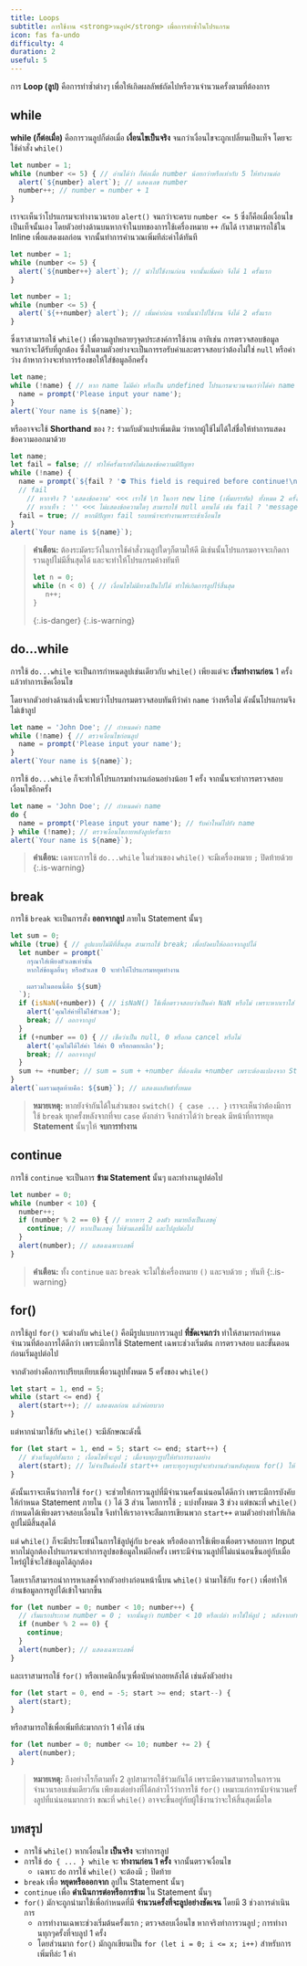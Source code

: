 ```yaml
---
title: Loops
subtitle: การใช้งาน <strong>วนลูป</strong> เพื่อการทำซ้ำในโปรแกรม
icon: fas fa-undo
difficulty: 4
duration: 2
useful: 5
---
```


การ **Loop (ลูป)** คือการทำซ้ำต่างๆ เพื่อให้เกิดผลลัพธ์ถัดไปหรือวนจำนวนครั้งตามที่ต้องการ

## while

**while (ก็ต่อเมื่อ)** คือการวนลูปก็ต่อเมื่อ **เงื่อนไขเป็นจริง** จนกว่าเงื่อนไขจะถูกเปลี่ยนเป็นเท็จ โดยจะใช้คำสั่ง `while()`

```javascript
let number = 1;
while (number <= 5) { // อ่านได้ว่า ก็ต่อเมื่อ number น้อยกว่าหรือเท่ากับ 5 ให้ทำงานต่อ
  alert(`${number} alert`); // แสดงเลข number
  number++; // number = number + 1
}
```

เราจะเห็นว่าโปรแกรมจะทำงานวนรอบ `alert()` จนกว่าจะครบ `number <= 5` ซึ่งก็คือเมื่อเงื่อนไขเป็นเท็จนั้นเอง โดยตัวอย่างด้านบนหากจำในบทของการใช้เครื่องหมาย `++` กันได้ เราสามารถใช้ใน Inline เพื่อแสดงผลก่อน จากนั้นทำการคำนวณเพิ่มทีล่ะค่าได้ทันที

```javascript
let number = 1;
while (number <= 5) {
  alert(`${number++} alert`); // นำไปใช้งานก่อน จากนั้นเพิ่มค่า จึงได้ 1 ครั้งแรก
}
```

```javascript
let number = 1;
while (number <= 5) {
  alert(`${++number} alert`); // เพิ่มค่าก่อน จากนั้นนำไปใช้งาน จึงได้ 2 ครั้งแรก
}
```

ซึ่งเราสามารถใช้ `while()` เพื่อวนลูปหลายๆจุดประสงค์การใช้งาน อาทิเช่น การตรวจสอบข้อมูลจนกว่าจะได้รับที่ถูกต้อง ซึ่งในตามตัวอย่างจะเป็นการรอรับค่าและตรวจสอบว่าต้องไม่ใช่ `null` หรือค่าว่าง ถ้าหากว่างจะทำการร้องขอให้ใส่ข้อมูลอีกครั้ง

```javascript
let name;
while (!name) { // หาก name ไม่มีค่า หรือเป็น undefined โปรแกรมจะวนจนกว่าได้ค่า name มา
  name = prompt('Please input your name');
}
alert(`Your name is ${name}`);
```

หรืออาจจะใช้ **Shorthand** ของ `?:` ร่วมกับตัวแปรเพิ่มเติม ว่าหากผู้ใช้ไม่ได้ใส่ชื่อให้ทำการแสดงข้อความออกมาด้วย

```javascript
let name;
let fail = false; // ทำให้ครั้งแรกยังไม่แสดงข้อความมีปัญหา
while (!name) {
  name = prompt(`${fail ? '⛔ This field is required before continue!\n\n' : '' }Please input your name`);
  // fail
    // หากจริง ? 'แสดงข้อความ' <<< เราใช้ \n ในการ new line (เพิ่มบรรทัด) ทั้งหมด 2 ครั้งด้วย
    // หากเท็จ : '' <<< ไม่แสดงข้อความใดๆ สามารถใช้ null แทนได้ เช่น fail ? 'message' : null
  fail = true; // หากมีปัญหา fail รอบหน้าจะทำงานเพราะเข้าเงื่อนไข
}
alert(`Your name is ${name}`);
```

> **คำเตือน:** ต้องระมัดระวังในการใช้คำสั่งวนลูปใดๆก็ตามให้ดี มิเช่นนั้นโปรแกรมอาจจะเกิดการวนลูปไม่มีสิ้นสุดได้ และจะทำให้โปรแกรมค้างทันที
>
> ```js
> let n = 0;
> while (n < 0) { // เงื่อนไขไม่มีทางเป็นไปได้ ทำให้เกิดการลูปไร้สิ้นสุด
>    n++;
> }
> ```
> {:.is-danger}
{:.is-warning}

## do...while

การใช้ `do...while` จะเป็นการกำหนดลูปเช่นเดียวกับ `while()` เพียงแต่จะ **เริ่มทำงานก่อน** 1 ครั้งแล้วทำการเช็คเงื่อนไข

โดยจากตัวอย่างด้านล่างนี้จะพบว่าโปรแกรมตรวจสอบทันทีว่าค่า `name` ว่างหรือไม่ ดังนั้นโปรแกรมจึงไม่เข้าลูป

```javascript
let name = 'John Doe'; // กำหนดค่า name
while (!name) { // ตรวจเงื่อนไขก่อนลูป
  name = prompt('Please input your name');
}
alert(`Your name is ${name}`);
```

การใช้ `do...while` ก็จะทำให้โปรแกรมทำงานก่อนอย่างน้อย 1 ครั้ง จากนั้นจะทำการตรวจสอบเงื่อนไขอีกครั้ง

```javascript
let name = 'John Doe'; // กำหนดค่า name
do {
  name = prompt('Please input your name'); // รับค่าใหม่ไปยัง name
} while (!name); // ตรวจเงื่อนไขภายหลังลูปครั้งแรก
alert(`Your name is ${name}`);
```

> **คำเตือน:** เฉพาะการใช้ `do...while` ในส่วนของ `while()` จะมีเครื่องหมาย `;` ปิดท้ายด้วย
{:.is-warning}

## break

การใช้ `break` จะเป็นการสั่ง **ออกจากลูป** ภายใน Statement นั้นๆ

```javascript
let sum = 0;
while (true) { // ลูปแบบไม่มีที่สิ้นสุด สามารถใช้ break; เพื่อบังคบให้ออกจากลูปได้
  let number = prompt(`
    กรุณาใส่เพียงตัวเลขเท่านั้น
    หากใส่ข้อมูลอื่นๆ หรือตัวเลข 0 จะทำให้โปรแกรมหยุดทำงาน

    ผลรวมในตอนนี้คือ ${sum}
  `);
  if (isNaN(+number)) { // isNaN() ใช้เพื่อตรวจสอบว่าเป็นค่า NaN หรือไม่ เพราะหากเราใส่ String และแปลงค่า +number จะกลายเป็นไม่ใช่จำนวน
    alert('คุณใส่ค่าที่ไม่ใช่ตัวเลข');
    break; // ออกจากลูป
  }
  if (+number == 0) { // เช็คว่าเป็น null, 0 หรือกด cancel หรือไม่
    alert('คุณไม่ได้ใส่ค่า ใส่ค่า 0 หรือกดยกเลิก');
    break; // ออกจากลูป
  }
  sum += +number; // sum = sum + +number ที่ต้องเติม +number เพราะต้องแปลงจาก String เป็น Number ก่อนทำการคำนวณด้วย
}
alert(`ผลรวมสุดท้ายคือ: ${sum}`); // แสดงผลลัพธ์ทั้งหมด
```

> **หมายเหตุ:** หากยังจำกันได้ในส่วนของ `switch() { case ... }` เราจะเห็นว่าต้องมีการใช้ `break` ทุกครั้งหลังจากที่จบ `case` ดังกล่าว จึงกล่าวได้ว่า `break` มีหน้าที่การหยุด **Statement** นั้นๆให้ **จบการทำงาน**

## continue

การใช้ `continue` จะเป็นการ **ข้าม Statement** นั้นๆ และทำงานลูปต่อไป

```javascript
let number = 0;
while (number < 10) {
  number++;
  if (number % 2 == 0) { // หากหาร 2 ลงตัว หมายถึงเป็นเลขคู่
    continue; // หากเป็นเลขคู่ ให้ข้ามเลขนี้ไป และไปลูปต่อไป
  }
  alert(number); // แสดงเฉพาะเลขคี่
}
```

> **คำเตือน:** ทั้ง `continue` และ `break` จะไม่ใช่เครื่องหมาย `()` และจบด้วย `;` ทันที
{:.is-warning}

## for()

การใช้ลูป `for()` จะต่างกับ `while()` คือมีรูปแบบการวนลูป **ที่ชัดเจนกว่า** ทำให้สามารถกำหนดจำนวนที่ต้องการได้ดีกว่า เพราะมีการใช้ Statement เฉพาะช่วงเริ่มต้น การตรวจสอบ และขั้นตอนก่อนเริ่มลูปต่อไป

จากตัวอย่างคือการเปรียบเทียบเพื่อวนลูปทั้งหมด 5 ครั้งของ `while()`

```javascript
let start = 1, end = 5;
while (start <= end) {
  alert(start++); // แสดงผลก่อน แล้วค่อยบวก
}
```

แต่หากนำมาใช้กับ `while()` จะมีลักษณะดังนี้

```javascript
for (let start = 1, end = 5; start <= end; start++) {
  // ช่วงเริ่มลูปทั้งแรก ; เงื่อนไขที่จะลูป ; เมื่อจบทุกๆรูปให้ทำการบางอย่าง
  alert(start); // ไม่จำเป็นต้องใช้ start++ เพราะทุกๆจบรูปจะทำงานส่วนหลังสุดบน for() ให้
}
```

ดังนั้นเราจะเห็นว่าการใช้ `for()` จะช่วยให้การวนลูปที่มีจำนวนครั้งแน่นอนได้ดีกว่า เพราะมีการบังคับให้กำหนด Statement ภายใน `()` ได้ 3 ส่วน โดยการใช้ `;` แบ่งทั้งหมด 3 ช่วง แต่ขณะที่ `while()` กำหนดได้เพียงตรวจสอบเงื่อนไข จึงทำให้เราอาจจะลืมการเขียนพวก `start++` ตามตัวอย่างทำให้เกิดลูปไม่มีสิ้นสุดได้

แต่ `while()` ก็จะมีประโยชน์ในการใช้ลูปคู่กับ `break` หรือต้องการใช้เพียงเพื่อตรวจสอบการ Input หากไม่ถูกต้องโปรแกรมจะทำการลูปขอข้อมูลใหม่อีกครั้ง เพราะมีจำนวนลูปที่ไม่แน่นอนขึ้นอยู่กับเมื่อไหร่ผู้ใช้จะใส่ข้อมูลได้ถูกต้อง

โดยเราก็สามารถนำการหาเลขคี่จากตัวอย่างก่อนหน้านี้บน `while()` นำมาใช้กับ `for()` เพื่อทำให้อ่านข้อมูลการลูปได้เข้าใจมากขึ้น

```javascript
for (let number = 0; number < 10; number++) {
  // เริ่มแรกประกาศ number = 0 ; จากนั้นดูว่า number < 10 หรือเปล่า หาใช่ให้ลูป ; หลังจากทำงานใน Statement ลูปหมดแล้ว ให้ number++
  if (number % 2 == 0) {
    continue;
  }
  alert(number); // แสดงเฉพาะเลขคี่
}
```

และเราสามารถใช้ `for()` หรือเทคนิกอื่นๆเพื่อนับค่าถอยหลังได้ เช่นดังตัวอย่าง

```javascript
for (let start = 0, end = -5; start >= end; start--) {
  alert(start);
}
```

หรือสามารถใช้เพื่อเพิ่มทีล่ะมากกว่า 1 ค่าได้ เช่น

```javascript
for (let number = 0; number <= 10; number += 2) {
  alert(number);
}
```

> **หมายเหตุ:** ถึงอย่างไรก็ตามทั้ง 2 ลูปสามารถใช้ร่วมกันได้ เพราะมีความสามารถในการวนจำนวนรอบเช่นเดียวกัน เพียงแต่อย่างที่ได้กล่าวไว้ว่าการใช้ `for()` เหมาะแก่การนับจำนวนครั้งลูปที่แน่นอนมากกว่า ขณะที่ `while()` อาจจะขึ้นอยู่กับผู้ใช้งานว่าจะให้สิ้นสุดเมื่อใด

## บทสรุป

- การใช้ `while()` หากเงื่อนไข **เป็นจริง** จะทำการลูป
- การใช้ `do { ... } while` จะ **ทำงานก่อน 1 ครั้ง** จากนั้นตรวจเงื่อนไข
  - เฉพาะ `do` การใช้ `while()` จะต้องมี `;` ปิดท้าย
- `break` เพื่อ **หยุดหรือออกจาก** ลูปใน Statement นั้นๆ
- `continue` เพื่อ **ดำเนินการต่อหรือการข้าม** ใน Statement นั้นๆ
- `for()` มักจะถูกนำมาใช้เพื่อกำหนดที่มี **จำนวนครั้งที่จะลูปอย่างชัดเจน** โดยมี 3 ช่วงการดำเนินการ
  - การทำงานเฉพาะช่วงเริ่มต้นครั้งแรก ; ตรวจสอบเงื่อนไข หากจริงทำการวนลูป ; การทำงานทุกๆครั้งที่จบลูป 1 ครั้ง
  - โดยส่วนมาก `for()` มักถูกเขียนเป็น `for (let i = 0; i <= x; i++)` สำหรับการเพิ่มทีล่ะ 1 ค่า
